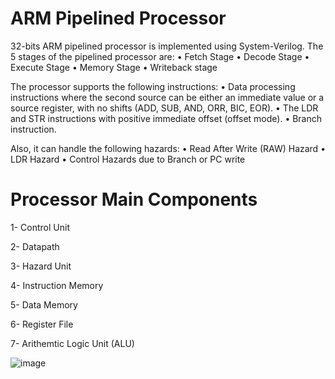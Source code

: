 # ARM Pipelined Processor
32-bits ARM pipelined processor is implemented using System-Verilog. The 5 stages of the pipelined processor are:
• Fetch Stage
• Decode Stage
• Execute Stage
• Memory Stage
• Writeback stage


The processor supports the following instructions:
• Data processing instructions where the second source can be either an immediate value or a source register, with no shifts (ADD, SUB, AND, ORR, BIC, EOR).
• The LDR and STR instructions with positive immediate offset (offset mode).
• Branch instruction.

Also, it can handle the following hazards:
• Read After Write (RAW) Hazard
• LDR Hazard
• Control Hazards due to Branch or PC write

# Processor Main Components
1- Control Unit

2- Datapath

3- Hazard Unit

4- Instruction Memory

5- Data Memory

6- Register File

7- Arithemtic Logic Unit (ALU)

![image](https://github.com/AlaaTaha32/ARM-Pipelined-Processor/assets/154026967/5453656b-e8f2-4536-9a6f-e592e04287ef)




